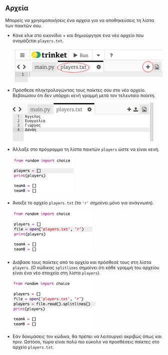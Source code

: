 ## Αρχεία

Μπορείς να χρησιμοποιήσεις ένα αρχείο για να αποθηκεύσεις τη λίστα των παικτών σου.

+ Κάνε κλικ στο εικονίδιο + και δημιούργησε ένα νέο αρχείο που ονομάζεται `players.txt`.
    
    ![screenshot](images/team-file-create.png)

+ Πρόσθεσε πληκτρολογώντας τους παίκτες σου στο νέο αρχείο. Βεβαιώσου ότι δεν υπάρχει κενή γραμμή μετά τον τελευταίο παίκτη.
    
    ![screenshot](images/team-file-add.png)

+ Άλλαξε στο πρόγραμμα τη λίστα παικτών `players` ώστε να είναι κενή.
    
    ![screenshot](images/team-players-empty.png)

+ Άνοιξε το αρχείο `players.txt` (το `'r'` σημαίνει μόνο για ανάγνωση).
    
    ![screenshot](images/team-file-open.png)

+ Διάβασε τους παίκτες από το αρχείο και πρόσθεσέ τους στη λίστα `players`. (Ο κώδικας `splitlines` σημαίνει ότι κάθε γραμμή του αρχείου είναι ένα νέο στοιχείο στη λίστα `players`).
    
    ![screenshot](images/team-file-load.png)

+ Εάν δοκιμάσεις τον κώδικα, θα πρέπει να λειτουργεί ακριβώς όπως και πριν. Ωστόσο, τώρα είναι πολύ πιο εύκολο να προσθέσεις παίκτες στο αρχείο `players.txt`.
